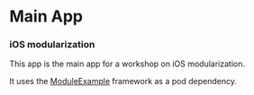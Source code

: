 # Main App
### iOS modularization

This app is the main app for a workshop on iOS modularization.

It uses the [ModuleExample](https://github.com/gabizorzo/ModuleExample) framework as a pod dependency.
